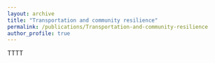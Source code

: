 ```yaml
---
layout: archive
title: "Transportation and community resilience"
permalink: /publications/Transportation-and-community-resilience
author_profile: true
---
```


TTTT